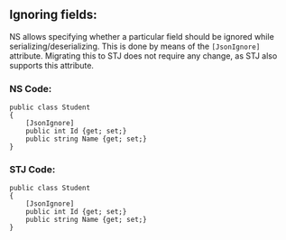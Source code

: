 ## Ignoring fields:
NS allows specifying whether a particular field should be ignored while serializing/deserializing. This is done by means of the `[JsonIgnore]` attribute. Migrating this to STJ does not require any change, as STJ also supports this attribute.

### NS Code:
    public class Student
    {
        [JsonIgnore]
        public int Id {get; set;}
        public string Name {get; set;}
    }

### STJ Code:
    public class Student
    {
        [JsonIgnore]
        public int Id {get; set;}
        public string Name {get; set;}
    }

